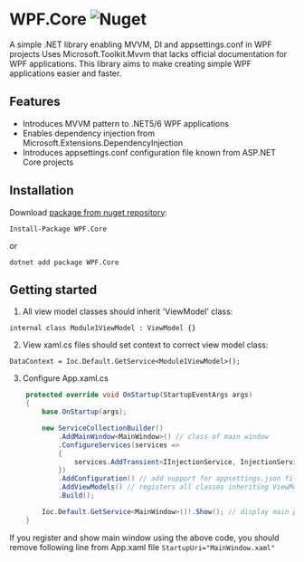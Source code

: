 # WPF.Core ![Nuget](https://img.shields.io/nuget/v/WPF.Core)
A simple .NET library enabling MVVM, DI and appsettings.conf in WPF projects
Uses Microsoft.Toolkit.Mvvm that lacks official documentation for WPF applications. This library aims to make creating simple WPF applications easier and faster.

## Features
- Introduces MVVM pattern to .NET5/6 WPF applications
- Enables dependency injection from Microsoft.Extensions.DependencyInjection
- Introduces appsettings.conf configuration file known from ASP.NET Core projects

## Installation
Download [package from nuget repository](https://www.nuget.org/packages/WPF.Core/):
```
Install-Package WPF.Core
```
or
```
dotnet add package WPF.Core
```

## Getting started
1. All view model classes should inherit 'ViewModel' class:
```
internal class Module1ViewModel : ViewModel {}
```
2. View xaml.cs files should set context to correct view model class:
```
DataContext = Ioc.Default.GetService<Module1ViewModel>();
```
3. Configure App.xaml.cs

```csharp
    protected override void OnStartup(StartupEventArgs args)
    {
        base.OnStartup(args);

        new ServiceCollectionBuilder()
            .AddMainWindow<MainWindow>() // class of main window
            .ConfigureServices(services =>
            {
                services.AddTransient<IInjectionService, InjectionService>(); // services to register, other than view models
            })
            .AddConfiguration() // add support for appsettings.json file
            .AddViewModels() // registers all classes inheriting ViewModel class
            .Build();

        Ioc.Default.GetService<MainWindow>()!.Show(); // display main program window
    }
```
If you register and show main window using the above code, you should remove following line from App.xaml file `StartupUri="MainWindow.xaml"`
